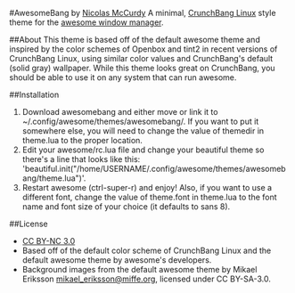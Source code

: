 #AwesomeBang by [Nicolas McCurdy](http://thenickperson.com)
A minimal, [CrunchBang Linux](http://crunchbanglinux.org/) style theme for the [awesome window manager](http://awesome.naquadah.org/).

##About
This theme is based off of the default awesome theme and inspired by the color schemes of Openbox and tint2 in recent versions of CrunchBang Linux, using similar color values and CrunchBang's default (solid gray) wallpaper. While this theme looks great on CrunchBang, you should be able to use it on any system that can run awesome.

##Installation
1. Download awesomebang and either move or link it to ~/.config/awesome/themes/awesomebang/. If you want to put it somewhere else, you will need to change the value of themedir in theme.lua to the proper location.
2. Edit your awesome/rc.lua file and change your beautiful theme so there's a line that looks like this: 'beautiful.init("/home/USERNAME/.config/awesome/themes/awesomebang/theme.lua")'.
3. Restart awesome (ctrl-super-r) and enjoy! Also, if you want to use a different font, change the value of theme.font in theme.lua to the font name and font size of your choice (it defaults to sans 8).

##License
- [CC BY-NC 3.0](http://creativecommons.org/licenses/by-nc/3.0/)
- Based off of the default color scheme of CrunchBang Linux and the default awesome theme by awesome's developers.
- Background images from the default awesome theme by Mikael Eriksson <mikael_eriksson@miffe.org>, licensed under CC BY-SA-3.0.